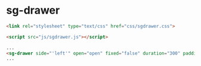 # sg-drawer
```html
<link rel="stylesheet" type="text/css" href="css/sgdrawer.css">
```

```html
<script src="js/sgdrawer.js"></script>
```

```html
...
<sg-drawer side="'left'" open="open" fixed="false" duration="300" padding="250" template-url="modules/app/views/ir-drawer-menu.html"></sg-drawer>
...
```
